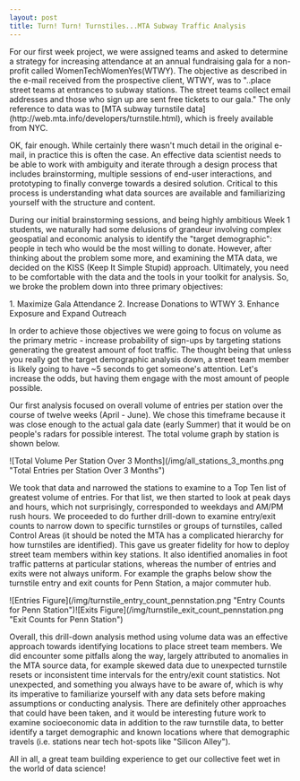 ```yaml
---
layout: post
title: Turn! Turn! Turnstiles...MTA Subway Traffic Analysis
---
```

<p>For our first week project, we were assigned teams and asked to determine a
strategy for increasing attendance at an annual fundraising gala for a non-profit
called WomenTechWomenYes(WTWY).  The objective as described in the e-mail received
from the prospective client, WTWY, was to "..place street teams at entrances to subway stations. The street teams collect email addresses and those who sign up are sent free tickets to our gala."  The only reference to data was to [MTA subway turnstile data](http://web.mta.info/developers/turnstile.html), which is freely
available from NYC.</p>
<p>OK, fair enough.  While certainly there wasn't much detail in the original e-mail,
in practice this is often the case.  An effective data scientist needs to be
able to work with ambiguity and iterate through a design process that
includes brainstorming, multiple sessions of end-user interactions, and prototyping
to finally converge towards a desired solution.  Critical to this process is understanding what data sources are available and familiarizing yourself with the structure and content.
</p>
<p>During our initial brainstorming sessions, and being highly ambitious Week 1
students, we naturally had some delusions of grandeur involving complex geospatial and economic analysis to identify the "target demographic":  people in tech who would be the most willing to donate.  However, after thinking about the problem some more, and examining the MTA data, we decided on the KISS (Keep It Simple Stupid) approach.  Ultimately, you need to be comfortable with the data and the tools in your toolkit for analysis.  So, we broke the problem down into three primary objectives:</p>
1.  Maximize Gala Attendance
2.  Increase Donations to WTWY
3.  Enhance Exposure and Expand Outreach
<p>In order to achieve those objectives we were going to focus on volume as the primary metric - increase probability of sign-ups by targeting stations generating the greatest amount of foot traffic.  The thought being that unless you really got the target demographic analysis down, a street team member is likely going to have ~5 seconds to get someone's attention.  Let's increase the odds, but having them engage with the most amount of people possible.</p>
<p>Our first analysis focused on overall volume of entries per station over the course of twelve weeks (April - June).  We chose this timeframe because it was close enough to the actual gala date (early Summer) that it would be on people's radars for possible interest.  The total volume graph by station is shown below.</p>
![Total Volume Per Station Over 3 Months](/img/all_stations_3_months.png "Total Entries per Station Over 3 Months")
<p>We took that data and narrowed the stations to examine to a Top Ten list of greatest volume of entries.  For that list, we then started to look at peak days and hours, which not surprisingly, corresponded to weekdays and AM/PM rush hours.  We proceeded to do further drill-down to examine entry/exit counts to narrow down to specific turnstiles or groups of turnstiles, called Control Areas (it should be noted the MTA has a complicated hierarchy for how turnstiles are identified).  This gave us greater fidelity for how to deploy street team members within key stations.  It also identified anomalies in foot traffic patterns at particular stations, whereas the number of entries and exits were not always uniform.  For example the graphs below show the turnstile entry and exit counts for Penn Station, a major commuter hub.</p>
![Entries Figure](/img/turnstile_entry_count_pennstation.png "Entry Counts for Penn Station")![Exits Figure](/img/turnstile_exit_count_pennstation.png "Exit Counts for Penn Station")
<p>Overall, this drill-down analysis method using volume data was an effective approach towards identifying locations to place street team members.  We did encounter some pitfalls along the way, largely attributed to anomalies in the MTA source data, for example skewed data due to unexpected turnstile resets or inconsistent time intervals for the entry/exit count statistics.  Not unexpected, and something you always have to be aware of, which is why its imperative to familiarize yourself with any data sets before making assumptions or conducting analysis.  There are definitely other approaches that could have been taken, and it would be interesting future work to examine socioeconomic data in addition to the raw turnstile data, to better identify a target demographic and known locations where that demographic travels (i.e. stations near tech hot-spots like "Silicon Alley").</p>

<p>All in all, a great team building experience to get our collective feet wet in the world of data science!</p>
